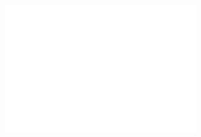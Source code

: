 <div style="width: 100%;">
<!--   <a href="https://github.com/nikolalsvk/nikolalsvk/blame/main/welcome.svg"> -->
<!--   <a href="https://github.com/tyagi-achint/tyagi-achint/blob/main/welcome.svg"> </a> -->
  <img src="welcome.svg">
    
  
    
  
</div>
